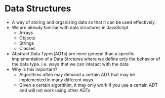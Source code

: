 # Data Structures
- A way of storing and organizing data so that it can be used effectively.
- We are already familiar with data structures in JavaScript
    - Arrays
    - Objects
    - Strings
    - Classes
- Abstract Data Types(ADTs) are more general than a specific implementation of a Data Strctures where we define only the behavior of the data type. i.e. ways that we can interact with the data
- Why is this important?
    - Algorithms often may demand a certain ADT that may be implemented in many different ways
    - Given a certain algorithim, it may only work if you use a certain ADT and will not work using other ADTs
